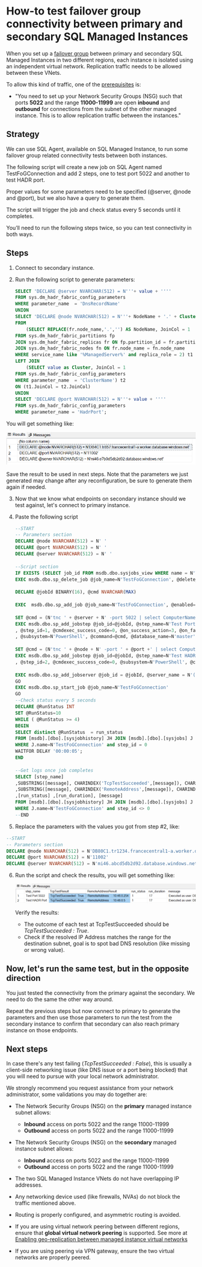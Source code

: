 # How-to test failover group connectivity between primary and secondary SQL Managed Instances

When you set up a [failover group](https://docs.microsoft.com/azure/azure-sql/database/auto-failover-group-overview) between primary and secondary SQL Managed Instances in two different regions, each instance is isolated using an independent virtual network. Replication traffic needs to be allowed between these VNets.

To allow this kind of traffic, one of the [prerequisites](https://docs.microsoft.com/azure/azure-sql/database/auto-failover-group-overview?tabs=azure-powershell#enabling-geo-replication-between-managed-instances-and-their-vnets) is:

-  "You need to set up your Network Security Groups (NSG) such that ports **5022** and the range **11000-11999** are open **inbound** and **outbound** for connections from the subnet of the other managed instance. This is to allow replication traffic between the instances."

## Strategy

We can use SQL Agent, available on SQL Managed Instance, to run some failover group related connectivity tests between both instances.

The following script will create a new job on SQL Agent named TestFoGConnection and add 2 steps, one to test port 5022 and another to test HADR port.

Proper values for some parameters need to be specified (@server, @node and @port), but we also have a query to generate them.

The script will trigger the job and check status every 5 seconds until it completes.

You’ll need to run the following steps twice, so you can test connectivity in both ways.

## Steps

1. Connect to secondary instance.

2. Run the following script to generate parameters:

   ```sql
   SELECT 'DECLARE @server NVARCHAR(512) = N'''+ value + ''''
   FROM sys.dm_hadr_fabric_config_parameters
   WHERE parameter_name  = 'DnsRecordName'
   UNION
   SELECT 'DECLARE @node NVARCHAR(512) = N'''+ NodeName + '.' + Cluster + ''''
   FROM 
       (SELECT REPLACE(fr.node_name,'.','') AS NodeName, JoinCol = 1
   FROM sys.dm_hadr_fabric_partitions fp
   JOIN sys.dm_hadr_fabric_replicas fr ON fp.partition_id = fr.partition_id
   JOIN sys.dm_hadr_fabric_nodes fn ON fr.node_name = fn.node_name
   WHERE service_name like '%ManagedServer%' and replica_role = 2) t1
   LEFT JOIN
       (SELECT value as Cluster, JoinCol = 1
   FROM sys.dm_hadr_fabric_config_parameters
   WHERE parameter_name  = 'ClusterName') t2
   ON (t1.JoinCol = t2.JoinCol)
   UNION
   SELECT 'DECLARE @port NVARCHAR(512) = N'''+ value + ''''
   FROM sys.dm_hadr_fabric_config_parameters
   WHERE parameter_name = 'HadrPort';
   ```

You will get something like:

   ![image.png](./image-4dd11f01-e9df-4bb5-b5d9-456430317310.png)

Save the result to be used in next steps. Note that the parameters we just generated may change after any reconfiguration, be sure to generate them again if needed.

3. Now that we know what endpoints on secondary instance should we test against, let's connect to primary instance.

4. Paste the following script

   ```sql
   --START
   -- Parameters section
   DECLARE @node NVARCHAR(512) = N' '
   DECLARE @port NVARCHAR(512) = N' '
   DECLARE @server NVARCHAR(512) = N' '
   
   --Script section
   IF EXISTS (SELECT job_id FROM msdb.dbo.sysjobs_view WHERE name = N'TestFoGConnection')
   EXEC msdb.dbo.sp_delete_job @job_name=N'TestFoGConnection', @delete_unused_schedule=1
   
   DECLARE @jobId BINARY(16), @cmd NVARCHAR(MAX)
   
   EXEC  msdb.dbo.sp_add_job @job_name=N'TestFoGConnection', @enabled=1, @job_id = @jobId    OUTPUT
   
   SET @cmd = (N'tnc ' + @server + N' -port 5022 | select ComputerName, RemoteAddress,    TcpTestSucceeded | Format-List')
   EXEC msdb.dbo.sp_add_jobstep @job_id=@jobId, @step_name=N'Test Port 5022'
   , @step_id=1, @cmdexec_success_code=0, @on_success_action=3, @on_fail_action=3
   , @subsystem=N'PowerShell', @command=@cmd, @database_name=N'master'
   
   SET @cmd = (N'tnc ' + @node + N' -port ' + @port +' | select ComputerName,    RemoteAddress, TcpTestSucceeded | Format-List')
   EXEC msdb.dbo.sp_add_jobstep @job_id=@jobId, @step_name=N'Test HADR Port'
   , @step_id=2, @cmdexec_success_code=0, @subsystem=N'PowerShell', @command=@cmd,    @database_name=N'master'
   
   EXEC msdb.dbo.sp_add_jobserver @job_id = @jobId, @server_name = N'(local)'
   GO
   EXEC msdb.dbo.sp_start_job @job_name=N'TestFoGConnection'
   GO
   --Check status every 5 seconds
   DECLARE @RunStatus INT 
   SET @RunStatus=10
   WHILE ( @RunStatus >= 4)
   BEGIN
   SELECT distinct @RunStatus  = run_status
   FROM [msdb].[dbo].[sysjobhistory] JH JOIN [msdb].[dbo].[sysjobs] J ON JH.job_id= J.   job_id 
   WHERE J.name=N'TestFoGConnection' and step_id = 0
   WAITFOR DELAY '00:00:05'; 
   END
   
   --Get logs once job completes
   SELECT [step_name]
   ,SUBSTRING([message], CHARINDEX('TcpTestSucceeded',[message]), CHARINDEX('Process Exit',   [message])-CHARINDEX('TcpTestSucceeded',[message])) as TcpTestResult
   ,SUBSTRING([message], CHARINDEX('RemoteAddress',[message]), CHARINDEX   ('TcpTestSucceeded',[message])-CHARINDEX('RemoteAddress',[message])) as    RemoteAddressResult
   ,[run_status] ,[run_duration], [message]
   FROM [msdb].[dbo].[sysjobhistory] JH JOIN [msdb].[dbo].[sysjobs] J ON JH.job_id= J.   job_id
   WHERE J.name=N'TestFoGConnection' and step_id <> 0
   --END
   ```
 5. Replace the parameters with the values you got from step #2, like:
   
   ```sql
   --START
   -- Parameters section
   DECLARE @node NVARCHAR(512) = N'DB80C1.tr1234.francecentral1-a.worker.database.windows.net'
   DECLARE @port NVARCHAR(512) = N'11002'
   DECLARE @server NVARCHAR(512) = N'mi46.abcd5db2d92.database.windows.net'
   ```

6. Run the script and check the results, you will get something like:

   ![image.png](./image-5c41e1c9-9fbc-4536-a8ef-b4fc03c63704.png)

   Verify the results:
   - The outcome of each test at TcpTestSucceeded should be *TcpTestSucceeded : True*.  
   - Check if the resolved IP Address matches the range for the destination subnet, goal is to spot bad DNS resolution (like missing or wrong value). 


## Now, let's run the same test, but in the opposite direction

You just tested the connectivity from the primary against the secondary. We need to do the same the other way around. 

Repeat the previous steps but now connect to primary to generate the parameters and then use those parameters to run the test from the secondary instance to confirm that secondary can also reach primary instance on those endpoints.

## Next steps

In case there's any test failing (*TcpTestSucceeded : False*), this is usually a client-side networking issue (like DNS issue or a port being blocked) that you will need to pursue with your local network administrator.

We strongly recommend you request assistance from your network administrator, some validations you may do together are:

- The Network Security Groups (NSG) on the **primary** managed instance subnet allows:
   - **Inbound** access on ports 5022 and the range 11000-11999
   - **Outbound** access on ports 5022 and the range 11000-11999

- The Network Security Groups (NSG) on the **secondary** managed instance subnet allows:
   - **Inbound** access on ports 5022 and the range 11000-11999
   - **Outbound** access on ports 5022 and the range 11000-11999

- The two SQL Managed Instance VNets do not have overlapping IP addresses.

- Any networking device used (like firewalls, NVAs) do not block the traffic mentioned above.

- Routing is properly configured, and asymmetric routing is avoided. 

- If you are using virtual network peering between different regions, ensure that **global virtual network peering** is supported. See more at [Enabling geo-replication between managed instance virtual networks](https://docs.microsoft.com/en-us/azure/azure-sql/database/auto-failover-group-overview?tabs=azure-powershell#enabling-geo-replication-between-managed-instances-and-their-vnets)

- If you are using peering via VPN gateway, ensure the two virtual networks are properly peered.
